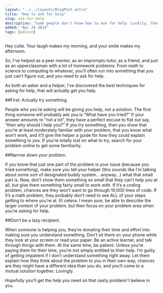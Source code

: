 ```yaml
---
layout: "../../layouts/BlogPost.astro"
title: "How to ask for help"
slug: ask-for-help
description: "Some people don't know how to ask for help. Luckily, there's a proper way to do it."
added: "Apr 24 2014"
tags: [advice]
---
```



Hey cutie. Your laugh makes my morning, and your smile makes my afternoon.

So, I’ve helped as a peer mentor, as an impromptu tutor, as a friend, and just as an upperclassman with a lot of homework problems. From math to science to computing to whatever, you’ll often run into something that you just can’t figure out, and you need to ask for help.

As both an asker and a helper, I’ve discovered the best techniques for asking for help, that will actually get you help.

##First: Actually try something.

People who you’re asking will be giving you help, not a solution.
The first thing someone will probably ask you is “What have you tried?”
If your answer amounts to “not a lot”, they have a perfect excuse to flat out say, “then why should I help you?”
If you try something, then you show that you’re at least moderately familiar with your problem, that you know what won’t work, and it’ll give the helper a guide for how they could explain something to you.
If you’re totally lost on what to try, search for your problem online to get some familiarity.

##Narrow down your problem.

If you know that just one part of the problem is your issue (because you tried something), make sure you tell your helper (this sounds like I’m talking about some sort of designated buddy system... anyway...) what that small part is.
Now, don’t show them something so small that they can’t help you at all, but give them something fairly small to work with.
If it’s a coding problem, chances are they won’t want to go through 10,000 lines of code.
If it’s a math problem, they probably don’t need to see ALL of your steps getting to where you’re at. Et cetera.
I mean sure, be able to describe the larger context of your problem, but then focus on your problem area when you’re asking for help.

##Don’t be a lazy recipient.

When someone is helping you, they’re donating their time and effort into making sure you understand something.
Don’t sit there on your phone while they look at your screen or read your paper.
Be an active learner, and talk through things with them. At the same time, be patient.
Unless you’re paying them for their time, you’re not simply entitled to their help.
I’m guilty of getting impatient if I don’t understand something right away.
Let them explain how they think about the problem to you in their own way, chances are they might have a different idea than you do, and you’ll come to a mutual solution together.
Lovingly.

Hopefully you’ll get the help you need on that nasty problem! I believe in you.
